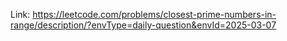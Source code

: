 Link: https://leetcode.com/problems/closest-prime-numbers-in-range/description/?envType=daily-question&envId=2025-03-07